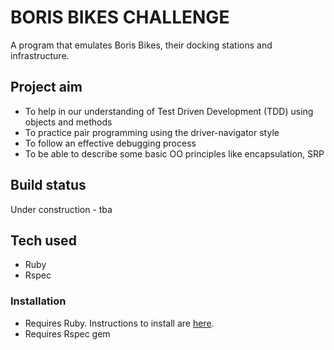 # BORIS BIKES CHALLENGE
A program that emulates Boris Bikes, their docking stations and infrastructure.

## Project aim
* To help in our understanding of Test Driven Development (TDD) using objects and methods
* To practice pair programming using the driver-navigator style
* To follow an effective debugging process
* To be able to describe some basic OO principles like encapsulation, SRP

## Build status
Under construction - tba

## Tech used
* Ruby
* Rspec

### Installation
* Requires Ruby. Instructions to install are [here](https://www.ruby-lang.org/en/documentation/installation/).
* Requires Rspec gem
```gem install rspec
```
